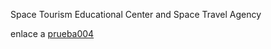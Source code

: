 
Space Tourism Educational Center and Space Travel Agency

enlace a <a href="prueba001.md">prueba004</a>

